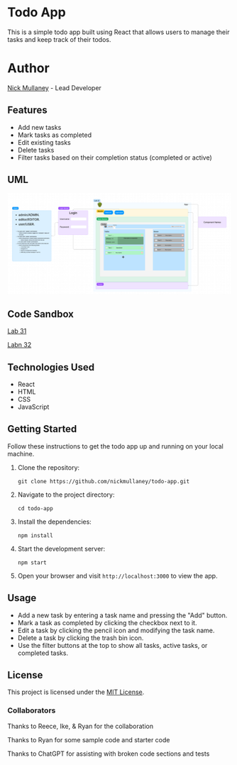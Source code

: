 # Todo App

This is a simple todo app built using React that allows users to manage their tasks and keep track of their todos.

# Author

[Nick Mullaney](https://github.com/nickmullaney) - Lead Developer

## Features

- Add new tasks
- Mark tasks as completed
- Edit existing tasks
- Delete tasks
- Filter tasks based on their completion status (completed or active)

## UML

![Lab 31](<src/assets/lab 31.png>)

## Code Sandbox

[Lab 31](https://codesandbox.io/p/github/nickmullaney/todo-app/context-settings?layout=%257B%2522sidebarPanel%2522%253A%2522EXPLORER%2522%252C%2522rootPanelGroup%2522%253A%257B%2522direction%2522%253A%2522horizontal%2522%252C%2522type%2522%253A%2522PANEL_GROUP%2522%252C%2522id%2522%253A%2522ROOT_LAYOUT%2522%252C%2522panels%2522%253A%255B%257B%2522type%2522%253A%2522PANEL_GROUP%2522%252C%2522direction%2522%253A%2522horizontal%2522%252C%2522id%2522%253A%2522EDITOR%2522%252C%2522panels%2522%253A%255B%257B%2522type%2522%253A%2522PANEL%2522%252C%2522panelType%2522%253A%2522TABS%2522%252C%2522id%2522%253A%2522cljf28ryh00bm356mal5eat18%2522%257D%255D%252C%2522sizes%2522%253A%255B100%255D%257D%252C%257B%2522type%2522%253A%2522PANEL_GROUP%2522%252C%2522direction%2522%253A%2522horizontal%2522%252C%2522id%2522%253A%2522DEVTOOLS%2522%252C%2522panels%2522%253A%255B%257B%2522type%2522%253A%2522PANEL%2522%252C%2522panelType%2522%253A%2522TABS%2522%252C%2522id%2522%253A%2522cljf28ryh00bo356m4vdzs56s%2522%257D%255D%252C%2522sizes%2522%253A%255B100%255D%257D%255D%252C%2522sizes%2522%253A%255B50%252C50%255D%257D%252C%2522tabbedPanels%2522%253A%257B%2522cljf28ryh00bm356mal5eat18%2522%253A%257B%2522tabs%2522%253A%255B%257B%2522id%2522%253A%2522cljf28ryh00bl356m1cutg3xk%2522%252C%2522mode%2522%253A%2522permanent%2522%252C%2522type%2522%253A%2522FILE%2522%252C%2522filepath%2522%253A%2522%252FREADME.md%2522%257D%255D%252C%2522id%2522%253A%2522cljf28ryh00bm356mal5eat18%2522%252C%2522activeTabId%2522%253A%2522cljf28ryh00bl356m1cutg3xk%2522%257D%252C%2522cljf28ryh00bo356m4vdzs56s%2522%253A%257B%2522tabs%2522%253A%255B%257B%2522id%2522%253A%2522cljf28ryh00bn356mgyzygh14%2522%252C%2522mode%2522%253A%2522permanent%2522%252C%2522type%2522%253A%2522PROJECT_SETUP%2522%257D%255D%252C%2522id%2522%253A%2522cljf28ryh00bo356m4vdzs56s%2522%252C%2522activeTabId%2522%253A%2522cljf28ryh00bn356mgyzygh14%2522%257D%257D%252C%2522showDevtools%2522%253Atrue%252C%2522showSidebar%2522%253Atrue%252C%2522sidebarPanelSize%2522%253A15%257D)

[Labn 32](https://codesandbox.io/p/github/nickmullaney/todo-app/phase2?layout=%257B%2522sidebarPanel%2522%253A%2522EXPLORER%2522%252C%2522rootPanelGroup%2522%253A%257B%2522direction%2522%253A%2522horizontal%2522%252C%2522type%2522%253A%2522PANEL_GROUP%2522%252C%2522id%2522%253A%2522ROOT_LAYOUT%2522%252C%2522panels%2522%253A%255B%257B%2522type%2522%253A%2522PANEL_GROUP%2522%252C%2522direction%2522%253A%2522horizontal%2522%252C%2522id%2522%253A%2522EDITOR%2522%252C%2522panels%2522%253A%255B%257B%2522type%2522%253A%2522PANEL%2522%252C%2522panelType%2522%253A%2522TABS%2522%252C%2522id%2522%253A%2522cljhicdb400i1356mu269qgcj%2522%257D%255D%252C%2522sizes%2522%253A%255B100%255D%257D%252C%257B%2522type%2522%253A%2522PANEL_GROUP%2522%252C%2522direction%2522%253A%2522horizontal%2522%252C%2522id%2522%253A%2522DEVTOOLS%2522%252C%2522panels%2522%253A%255B%257B%2522type%2522%253A%2522PANEL%2522%252C%2522panelType%2522%253A%2522TABS%2522%252C%2522id%2522%253A%2522cljhicdb400i3356m2wkjilvl%2522%257D%255D%252C%2522sizes%2522%253A%255B100%255D%257D%255D%252C%2522sizes%2522%253A%255B50%252C50%255D%257D%252C%2522tabbedPanels%2522%253A%257B%2522cljhicdb400i1356mu269qgcj%2522%253A%257B%2522tabs%2522%253A%255B%257B%2522id%2522%253A%2522cljhicdb400i0356m4apoz5m6%2522%252C%2522mode%2522%253A%2522permanent%2522%252C%2522type%2522%253A%2522FILE%2522%252C%2522filepath%2522%253A%2522%252FREADME.md%2522%257D%255D%252C%2522id%2522%253A%2522cljhicdb400i1356mu269qgcj%2522%252C%2522activeTabId%2522%253A%2522cljhicdb400i0356m4apoz5m6%2522%257D%252C%2522cljhicdb400i3356m2wkjilvl%2522%253A%257B%2522id%2522%253A%2522cljhicdb400i3356m2wkjilvl%2522%252C%2522tabs%2522%253A%255B%257B%2522type%2522%253A%2522TASK_LOG%2522%252C%2522taskId%2522%253A%2522start%2522%252C%2522id%2522%253A%2522cljhicpdq00od356mob7wecxr%2522%252C%2522mode%2522%253A%2522permanent%2522%257D%255D%252C%2522activeTabId%2522%253A%2522cljhicpdq00od356mob7wecxr%2522%257D%257D%252C%2522showDevtools%2522%253Atrue%252C%2522showSidebar%2522%253Atrue%252C%2522sidebarPanelSize%2522%253A15%257D)

## Technologies Used

- React
- HTML
- CSS
- JavaScript

## Getting Started

Follow these instructions to get the todo app up and running on your local machine.

1. Clone the repository:

   ```shell
   git clone https://github.com/nickmullaney/todo-app.git
   ```

2. Navigate to the project directory:

   ```shell
   cd todo-app
   ```

3. Install the dependencies:

   ```shell
   npm install
   ```

4. Start the development server:

   ```shell
   npm start
   ```

5. Open your browser and visit `http://localhost:3000` to view the app.

## Usage

- Add a new task by entering a task name and pressing the "Add" button.
- Mark a task as completed by clicking the checkbox next to it.
- Edit a task by clicking the pencil icon and modifying the task name.
- Delete a task by clicking the trash bin icon.
- Use the filter buttons at the top to show all tasks, active tasks, or completed tasks.

## License

This project is licensed under the [MIT License](LICENSE).

### Collaborators

Thanks to Reece, Ike, & Ryan for the collaboration

Thanks to Ryan for some sample code and starter code

Thanks to ChatGPT for assisting with broken code sections and tests